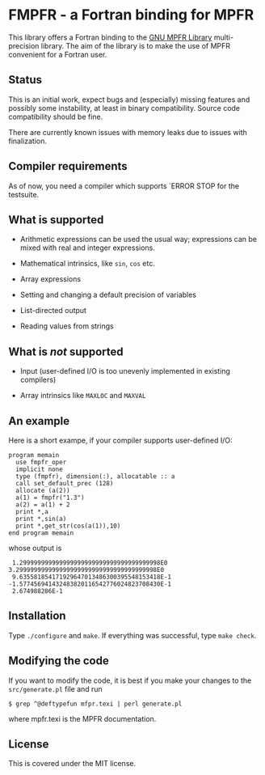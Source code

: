 # FMPFR - a Fortran binding for MPFR

This library offers a Fortran binding to the [GNU MPFR
Library](https://www.mpfr.org/) multi-precision library.  The aim of
the library is to make the use of MPFR convenient for a Fortran user.

## Status

This is an initial work, expect bugs and (especially) missing features
and possibly some instability, at least in binary compatibility.
Source code compatibility should be fine.

There are currently known issues with memory leaks due to issues with
finalization.

## Compiler requirements
As of now, you need a compiler which supports `ERROR STOP for the
testsuite.

## What is supported

* Arithmetic expressions can be used the usual way; expressions
can be mixed with real and integer expressions.

* Mathematical intrinsics, like `sin`, `cos` etc.

* Array expressions

* Setting and changing a default precision of variables

* List-directed output

* Reading values from strings

## What is *not* supported

* Input (user-defined I/O is too unevenly implemented in existing
  compilers)

* Array intrinsics like `MAXLOC` and `MAXVAL`

## An example

Here is a short exampe, if your compiler supports user-defined I/O:
```
program memain
  use fmpfr_oper
  implicit none
  type (fmpfr), dimension(:), allocatable :: a
  call set_default_prec (128)
  allocate (a(2))
  a(1) = fmpfr("1.3")
  a(2) = a(1) + 2
  print *,a
  print *,sin(a)
  print *,get_str(cos(a(1)),10)
end program memain
```
whose output is
```
 1.299999999999999999999999999999999999998E0  3.299999999999999999999999999999999999998E0 
 9.635581854171929647013486300395548153418E-1  -1.577456941432483820116542776024823708430E-1 
 2.674988286E-1
```

## Installation
Type `./configure` and `make`.  If everything was successful, type `make check`.


## Modifying the code

If you want to modify the code, it is best if you make your changes to
the `src/generate.pl` file and run
```
$ grep ^@deftypefun mfpr.texi | perl generate.pl
```
where mpfr.texi is the MPFR documentation.

## License

This is covered under the MIT license.
